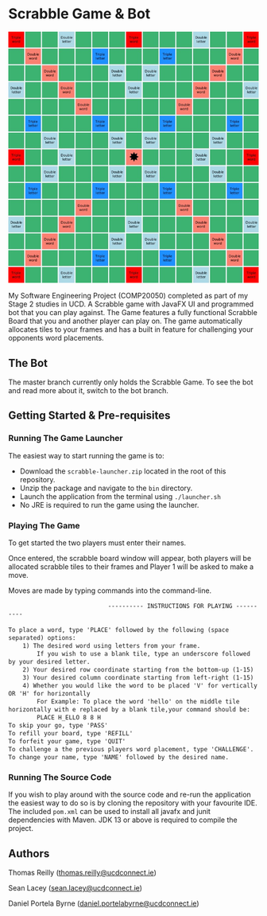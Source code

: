 # Scrabble Game &  Bot
![Image of Scrabble Board](./scrabble-project.jpg)

My Software Engineering Project (COMP20050) completed as part of my Stage 2 studies in UCD. 
A Scrabble game with JavaFX UI and programmed bot that you can play against.
The Game features a fully functional Scrabble Board that you and another player can play on. The game automatically 
allocates tiles to your frames and has a built in feature for challenging your opponents word placements.

## The Bot
The master branch currently only holds the Scrabble Game. To see the bot and read more about it, switch to the bot branch.

## Getting Started & Pre-requisites
### Running The Game Launcher
The easiest way to start running the game is to: 
* Download the ```scrabble-launcher.zip``` located in the root of this repository.
* Unzip the package and navigate to the ```bin``` directory.
* Launch the application from the terminal using ```./launcher.sh```  
* No JRE is required to run the game using the launcher.

### Playing The Game
To get started the two players must enter their names. 

Once entered, the scrabble board window will appear, both players will be allocated scrabble tiles to their frames and Player 1 will be asked to make a move.

Moves are made by typing commands into the command-line.
```
                            ---------- INSTRUCTIONS FOR PLAYING ----------  
                                            
To place a word, type 'PLACE' followed by the following (space separated) options:
    1) The desired word using letters from your frame.
        If you wish to use a blank tile, type an underscore followed by your desired letter.
    2) Your desired row coordinate starting from the bottom-up (1-15)
    3) Your desired column coordinate starting from left-right (1-15)
    4) Whether you would like the word to be placed 'V' for vertically OR 'H' for horizontally
        For Example: To place the word 'hello' on the middle tile horizontally with e replaced by a blank tile,your command should be:
        PLACE H_ELLO 8 8 H
To skip your go, type 'PASS'
To refill your board, type 'REFILL'
To forfeit your game, type 'QUIT'
To challenge a the previous players word placement, type 'CHALLENGE'.
To change your name, type 'NAME' followed by the desired name.
```

### Running The Source Code
If you wish to play around with the source code and re-run the application the easiest way to do so is by cloning the repository with your favourite IDE. 
The included `pom.xml` can be used to install all javafx and junit dependencies with Maven. JDK 13 or above is required to compile the project.

## Authors
Thomas Reilly (thomas.reilly@ucdconnect.ie)

Sean Lacey (sean.lacey@ucdconnect.ie)

Daniel Portela Byrne (daniel.portelabyrne@ucdconnect.ie)